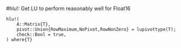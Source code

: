 #hlu!: Get LU to perform reasonably well for Float16
```@docs
hlu!(
    A::Matrix{T},
    pivot::Union{RowMaximum,NoPivot,RowNonZero} = lupivottype(T);
    check::Bool = true,
) where{T}
```
